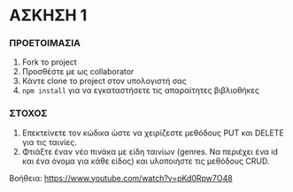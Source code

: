 # ΑΣΚΗΣΗ 1
### ΠΡΟΕΤΟΙΜΑΣΙΑ
1. Fork το project
2. Προσθέστε με ως collaborator 
3. Κάντε clone το project στον υπολογιστή σας
4. `npm install` για να εγκαταστήσετε τις απαραίτητες βιβλιοθήκες

### ΣΤΟΧΟΣ
1. Επεκτείνετε τον κώδικα ώστε να χειρίζεστε μεθόδους PUT και DELETE για τις ταινίες.
2. Φτιάξτε έναν νέο πινάκα με είδη ταινίων (genres. Να περιέχει ένα id και ένα όνομα για κάθε είδος) και υλοποιήστε τις μεθόδους CRUD.

Βοήθεια: https://www.youtube.com/watch?v=pKd0Rpw7O48
